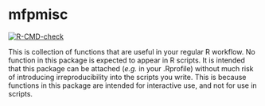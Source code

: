 # mfpmisc

<!-- badges: start -->
[![R-CMD-check](https://github.com/marcpaterno/mfpmisc/workflows/R-CMD-check/badge.svg)](https://github.com/marcpaterno/mfpmisc/actions)
<!-- badges: end -->

This is collection of functions that are useful in your regular R workflow.
No function in this package is expected to appear in R scripts.
It is intended that this package can be attached (*e.g.* in your .Rprofile)
without much risk of introducing irreproducibility into the scripts you write.
This is because functions in this package are intended for interactive use,
and not for use in scripts.
